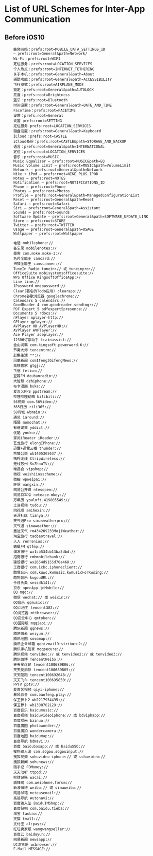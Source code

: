# List of URL Schemes for Inter-App Communication

## Before iOS10

        蜂窝网络：prefs:root=MOBILE_DATA_SETTINGS_ID
        — prefs:root=General&path=Network/
        Wi-Fi：prefs:root=WIFI
        定位服务：prefs:root=LOCATION_SERVICES
        个人热点：prefs:root=INTERNET_TETHERING
        关于本机：prefs:root=General&path=About
        辅助功能：prefs:root=General&path=ACCESSIBILITY
        飞行模式：prefs:root=AIRPLANE_MODE
        锁定：prefs:root=General&path=AUTOLOCK
        亮度：prefs:root=Brightness
        蓝牙：prefs:root=Bluetooth
        时间设置：prefs:root=General&path=DATE_AND_TIME
        FaceTime：prefs:root=FACETIME
        设置：prefs:root=General
        设置 prefs:root=SETTING
        定位服务 prefs:root=LOCATION_SERVICES
        键盘设置：prefs:root=General&path=Keyboard
        iCloud：prefs:root=CASTLE
        iCloud备份：prefs:root=CASTLE&path=STORAGE_AND_BACKUP
        语言：prefs:root=General&path=INTERNATIONAL
        定位：prefs:root=LOCATION_SERVICES
        音乐：prefs:root=MUSIC
        Music Equalizer — prefs:root=MUSIC&path=EQ
        Music Volume Limit — prefs:root=MUSIC&path=VolumeLimit
        Network — prefs:root=General&path=Network
        Nike + iPod — prefs:root=NIKE_PLUS_IPOD
        Notes — prefs:root=NOTES
        Notification — prefs:root=NOTIFICATIONS_ID
        Phone — prefs:root=Phone
        Photos — prefs:root=Photos
        Profile — prefs:root=General&path=ManagedConfigurationList
        Reset — prefs:root=General&path=Reset
        Safari — prefs:root=Safari
        Siri — prefs:root=General&path=Assistant
        Sounds — prefs:root=Sounds
        Software Update — prefs:root=General&path=SOFTWARE_UPDATE_LINK
        Store — prefs:root=STORE
        Twitter — prefs:root=TWITTER
        Usage — prefs:root=General&path=USAGE
        Wallpaper — prefs:root=Wallpaper

        电话 mobilephone://
        备忘录 mobilenotes://
        墨客 com.moke.moke-1://
        名片全能王 camcard://
        扫描全能王 camscanner://
        TuneIn Radio tunein:// 或 tuneinpro://
        OfficeSuite mobisystemsofficesuite://
        WPS Office KingsoftOfficeApp://
        Line line://
        1Password onepassword://
        Clear(著名的Todo应用) clearapp://
        Chrome谷歌浏览器 googlechrome://
        Calendars 5 calendars://
        GoodReader 4 com.goodreader.sendtogr://
        PDF Expert 5 pdfexpert5presence://
        Documents 5 rdocs://
        nPlayer nplayer-http://
        GPlayer gplayer://
        AVPlayer HD AVPlayerHD://
        AVPlayer AVPlayer://
        Ace Player aceplayer://
        12306订票助手 trainassist://
        金山词霸 com.kingsoft.powerword.6://
        节奏大师 tencentrm://
        赶集生活 **://
        凤凰新闻 comIfeng3GifengNews://
        高铁管家 gtgj://
        飞信 fetion://
        豆瓣FM doubanradio://
        大智慧 dzhiphone://
        布卡漫画 buka://
        爱奇艺PPS ppstream://
        哔哩哔哩动画 bilibili://
        56视频 com.56Video://
        365日历 rili365://
        58同城 wbmain://
        遇见 iaround://
        陌陌 momochat://
        有道词典 yddict://
        优酷 youku://
        掌阅iReader iReader://
        艺龙旅行 elongIPhone://
        迅雷+迅雷云播 thunder://
        熊猫公交 wb1405365637://
        携程无线 CtripWireless://
        无线苏州 SuZhouTV://
        唯品会 vipshop://
        微视 weishiiosscheme://
        微拍 wpweipai://
        旺信 wangxin://
        网易公开课 ntesopen://
        网易将军令 netease-mkey://
        万年历 youloft.419805549://
        土豆视频 tudou://
        同花顺 amihexin://
        天涯社区 tianya://
        天气通Pro sinaweatherpro://
        天气通 sinaweather://
        墨迹天气 rm434209233MojiWeather://
        淘宝旅行 taobaotravel://
        人人 renrenios://
        蜻蜓FM qtfmp://
        浦发银行 wx1cb534bb13ba3dbd://
        招商银行 cmbmobilebank://
        建设银行 wx2654d9155d70a468://
        工商银行 com.icbc.iphoneclient://
        酷我音乐 com.kuwo.kwmusic.kwmusicForKwsing://
        酷狗音乐 kugouURL://
        今日头条 snssdk141://
        京东 openApp.jdMobile://
        QQ mqq://
        微信 wechat:// 或 weixin://
        QQ音乐 qqmusic://
        QQ斗地主 tencent382://
        QQ浏览器 mttbrowser://
        QQ安全中心 qmtoken://
        QQ国际版 mqqiapi://
        腾讯新闻 qqnews://
        腾讯微云 weiyun://
        腾讯地图 sosomap://
        腾讯企业邮箱 qqbizmailDistribute2://
        腾讯手机管家 mqqsecure://
        腾讯视频 tenvideo:// 或 tenvideo2:// 或 tenvideo3://
        腾讯微博 TencentWeibo://
        天天星连萌 tencent100689806://
        天天爱消除 tencent100689805://
        天天酷跑 tencent100692648://
        天天飞车 tencent100695850://
        PPTV pptv://
        爱奇艺视频 qiyi-iphone://
        暴风影音 com.baofeng.play://
        保卫萝卜2 wb2217954495://
        保卫萝卜 wb1308702128://
        百度音乐 baidumusic://
        百度视频 baiduvideoiphone:// 或 bdviphapp://
        百度糯米 bainuo://
        百度魔图 photowonder://
        百度魔拍 wondercamera://
        百度地图 baidumap://
        百度导航 bdNavi://
        百度 baiduboxapp:// 或 BaiduSSO://
        搜狗输入法 com.sogou.sogouinput://
        搜狐视频 sohuvideo-iphone:// 或 sohuvideo://
        搜狐新闻 sohunews://
        随手记 FDMoney://
        天天动听 ttpod://
        挖财记账 wacai://
        威锋网 com.weiphone.forum://
        新浪微博 weibo:// 或 sinaweibo://
        网易邮箱 neteasemail://
        高德导航 Autonavi://
        百度输入法 BaiduIMShop://
        百度贴吧 com.baidu.tieba://
        淘宝 taobao://
        天猫 tmall://
        支付宝 alipay://
        旺旺卖家版 wangwangseller://
        百度云 baiduyun://
        网易新闻 newsapp://
        UC浏览器 ucbrowser://
        E-Mail MESSAGE://
